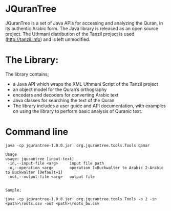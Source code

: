 # JQuranTree

JQuranTree is a set of Java APIs for accessing and analyzing the Quran, in its authentic Arabic form. The Java library is released as an open source project. The Uthmani distribution of the Tanzil project is used (http://tanzil.info) and is left unmodified.

# The Library:
The library contains;
* a Java API which wraps the XML Uthmani Script of the Tanzil project
* an object model for the Quran’s orthography
* encoders and decoders for converting Arabic text
* Java classes for searching the text of the Quran
* The library includes a user guide and API documentation, with examples on using the library to perform basic analysis of Quranic text.


# Command line

```!bash
java -cp jqurantree-1.0.0.jar  org.jqurantree.tools.Tools qamar

Usage
usage: jqurantree [input-text]
 -in,--input-file <arg>     input file path
 -o,--operation <arg>       operation 1=Buckwalter to Arabic 2-Arabic to Buckwalter [Default=1]
 -out,--output-file <arg>   output file


Sample;

java -cp jqurantree-1.0.0.jar  org.jqurantree.tools.Tools -o 2 -in <path>\roots.csv -out <path>\roots_bw.csv
```


